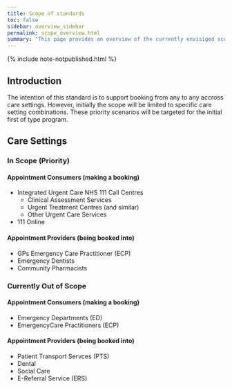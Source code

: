 ```yaml
---
title: Scope of standards
toc: false
sidebar: overview_sidebar
permalink: scope_overview.html
summary: "This page provides an overview of the currently envisiged scope for the national standards"
---
```

{% include note-notpublished.html %}

## Introduction

The intention of this standard is to support booking from any to any accross care settings. However, initially the scope will be limited to specific care setting combinations. These priority scenarios will be targeted for the initial first of type program.

## Care Settings
### In Scope (Priority)
#### Appointment Consumers (making a booking)
* Integrated Urgent Care NHS 111 Call Centres
  * Clinical Assessment Services
  * Urgent Treatment Centres (and similar)
  * Other Urgent Care Services
* 111 Online

#### Appointment Providers (being booked into)
*  GPs	Emergency Care Practitioner (ECP)
* Emergency Dentists	
* Community Pharmacists

### Currently Out of Scope
#### Appointment Consumers (making a booking)
* Emergency Departments (ED)
* EmergencyCare Practitioners (ECP)

#### Appointment Providers (being booked into)
* Patient Transport Servces (PTS)
* Dental
* Social Care
* E-Referral Service (ERS)
